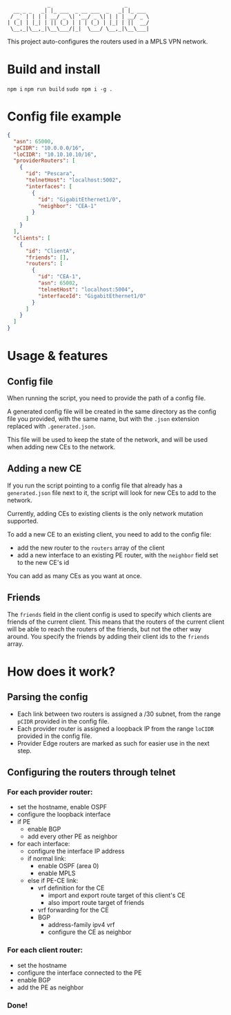 ```
             _                        _
  __ _ _   _| |_ ___  _ __ ___  _   _| |_ ___
 / _` | | | | __/ _ \| '__/ _ \| | | | __/ _ \
| (_| | |_| | || (_) | | | (_) | |_| | ||  __/
 \__,_|\__,_|\__\___/|_|  \___/ \__,_|\__\___|
```

This project auto-configures the routers used in a MPLS VPN network.

# Build and install

`npm i`
`npm run build`
`sudo npm i -g .`

# Config file example

```json
{
  "asn": 65000,
  "pCIDR": "10.0.0.0/16",
  "loCIDR": "10.10.10.10/16",
  "providerRouters": [
    {
      "id": "Pescara",
      "telnetHost": "localhost:5002",
      "interfaces": [
        {
          "id": "GigabitEthernet1/0",
          "neighbor": "CEA-1"
        }
      ]
    }
  ],
  "clients": [
    {
      "id": "ClientA",
      "friends": [],
      "routers": [
        {
          "id": "CEA-1",
          "asn": 65002,
          "telnetHost": "localhost:5004",
          "interfaceId": "GigabitEthernet1/0"
        }
      ]
    }
  ]
}
```

# Usage & features

## Config file

When running the script, you need to provide the path of a config file.

A generated config file will be created in the same directory as the config file you provided, with the same name, but with the `.json` extension replaced with `.generated.json`.

This file will be used to keep the state of the network, and will be used when adding new CEs to the network.

## Adding a new CE

If you run the script pointing to a config file that already has a `generated.json` file next to it, the script will look for new CEs to add to the network.

Currently, adding CEs to existing clients is the only network mutation supported.

To add a new CE to an existing client, you need to add to the config file:

- add the new router to the `routers` array of the client
- add a new interface to an existing PE router, with the `neighbor` field set to the new CE's id

You can add as many CEs as you want at once.

## Friends

The `friends` field in the client config is used to specify which clients are friends of the current client. This means that the routers of the current client will be able to reach the routers of the friends, but not the other way around. You specify the friends by adding their client ids to the `friends` array.

# How does it work?

## Parsing the config

- Each link between two routers is assigned a /30 subnet, from the range `pCIDR` provided in the config file.
- Each provider router is assigned a loopback IP from the range `loCIDR` provided in the config file.
- Provider Edge routers are marked as such for easier use in the next step.

## Configuring the routers through telnet

### For each provider router:

- set the hostname, enable OSPF
- configure the loopback interface
- if PE
  - enable BGP
  - add every other PE as neighbor
- for each interface:
  - configure the interface IP address
  - if normal link:
    - enable OSPF (area 0)
    - enable MPLS
  - else if PE-CE link:
    - vrf definition for the CE
      - import and export route target of this client's CE
      - also import route target of friends
    - vrf forwarding for the CE
    - BGP
      - address-family ipv4 vrf
      - configure the CE as neighbor

### For each client router:

- set the hostname
- configure the interface connected to the PE
- enable BGP
- add the PE as neighbor

### Done!
